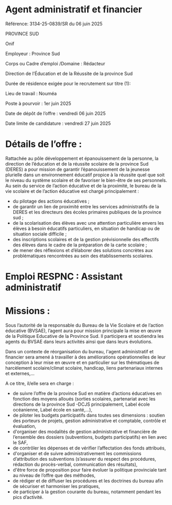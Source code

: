 # Agent administratif et financier

Référence: 3134-25-0839/SR du 06 juin 2025

PROVINCE SUD

Onif

Employeur : Province Sud

Corps ou Cadre d’emploi /Domaine : Rédacteur

Direction de l’Éducation et de la Réussite de la province Sud

Durée de résidence exigée pour le recrutement sur titre (1):

Lieu de travail : Nouméa

Poste à pourvoir : 1er juin 2025

Date de dépôt de l’offre : vendredi 06 juin 2025

Date limite de candidature : vendredi 27 juin 2025

# Détails de l’offre :

Rattachée au pôle développement et épanouissement de la personne, la direction de l’éducation et de la réussite scolaire de la province Sud (DERES) a pour mission de garantir l’épanouissement de la jeunesse plurielle dans un environnement éducatif propice à la réussite quel que soit le niveau du système scolaire et de favoriser le bien-être de ses personnels. Au sein du service de l’action éducative et de la proximité, le bureau de la vie scolaire et de l’action éducative est chargé principalement :

- du pilotage des actions éducatives ;
- de garantir un lien de proximité entre les services administratifs de la DERES et les directeurs des écoles primaires publiques de la province sud ;
- de la scolarisation des élèves avec une attention particulière envers les élèves à besoin éducatifs particuliers, en situation de handicap ou de situation sociale difficile ;
- des inscriptions scolaires et de la gestion prévisionnelle des effectifs des élèves dans le cadre de la préparation de la carte scolaire ;
- de mener des réflexions et d’élaborer des solutions concrètes aux problématiques rencontrées au sein des établissements scolaires.

# Emploi RESPNC : Assistant administratif

# Missions :

Sous l’autorité de la responsable du Bureau de la Vie Scolaire et de l’action éducative (BVSAE), l’agent aura pour mission principale la mise en œuvre de la Politique Educative de la Province Sud. Il participera et soutiendra les agents du BVSAE dans leurs activités ainsi que dans leurs évolutions.

Dans un contexte de réorganisation du bureau, l'agent administratif et financier sera amené à travailler à des améliorations opérationnelles de leur conception à leur mise en œuvre et en particulier sur les thématiques de harcèlement scolaire/climat scolaire, handicap, liens partenariaux internes et externes,…

A ce titre, il/elle sera en charge :

- de suivre l’offre de la province Sud en matière d’actions éducatives en fonction des moyens alloués (sorties scolaires, partenariat avec les directions de la province Sud -DCJS principalement, Label école océanienne, Label école en santé,…),
- de piloter les budgets participatifs dans toutes ses dimensions : soutien des porteurs de projets, gestion administrative et comptable, contrôle et évaluation,
- d'organiser des modalités de gestion administrative et financière de l’ensemble des dossiers (subventions, budgets participatifs) en lien avec le SAF,
- de contrôler les dépenses et de vérifier l’affectation des fonds attribués,
- d'organiser et de suivre administrativement les commissions d’attribution des subventions (s’assurer du respect des procédures, rédaction du procès-verbal, communication des résultats),
- d'être force de proposition pour faire évoluer la politique provinciale tant au niveau de l’offre que des méthodes,
- de rédiger et de diffuser les procédures et les doctrines du bureau afin de sécuriser et harmoniser les pratiques,
- de participer à la gestion courante du bureau, notamment pendant les pics d’activité.